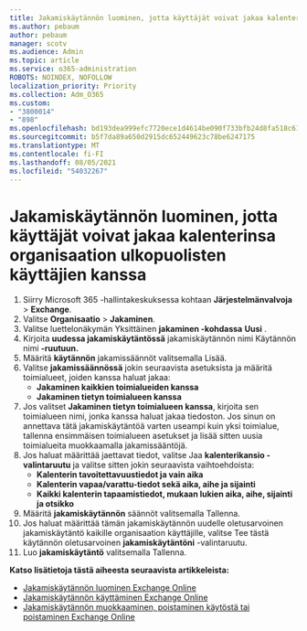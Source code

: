 ```yaml
---
title: Jakamiskäytännön luominen, jotta käyttäjät voivat jakaa kalenterinsa organisaation ulkopuolisten käyttäjien kanssa
ms.author: pebaum
author: pebaum
manager: scotv
ms.audience: Admin
ms.topic: article
ms.service: o365-administration
ROBOTS: NOINDEX, NOFOLLOW
localization_priority: Priority
ms.collection: Adm_O365
ms.custom:
- "3800014"
- "898"
ms.openlocfilehash: bd193dea999efc7720ece1d4614be090f733bfb24d8fa518c61ee23cca0063dc
ms.sourcegitcommit: b5f7da89a650d2915dc652449623c78be6247175
ms.translationtype: MT
ms.contentlocale: fi-FI
ms.lasthandoff: 08/05/2021
ms.locfileid: "54032267"
---
```

# <a name="create-a-sharing-policy-to-allow-your-users-to-share-their-calendar-with-people-outside-your-organization"></a>Jakamiskäytännön luominen, jotta käyttäjät voivat jakaa kalenterinsa organisaation ulkopuolisten käyttäjien kanssa

1. Siirry Microsoft 365 -hallintakeskuksessa kohtaan **Järjestelmänvalvoja** > **Exchange**.
2. Valitse **Organisaatio** > **Jakaminen**.
3. Valitse luettelonäkymän Yksittäinen **jakaminen -kohdassa** **Uusi** .
4. Kirjoita **uudessa jakamiskäytäntössä** jakamiskäytännön nimi Käytännön nimi **-ruutuun.**
5. Määritä **käytännön**  jakamissäännöt valitsemalla Lisää.
6. Valitse **jakamissäännössä** jokin seuraavista asetuksista ja määritä toimialueet, joiden kanssa haluat jakaa:
    - **Jakaminen kaikkien toimialueiden kanssa**
    - **Jakaminen tietyn toimialueen kanssa**
8. Jos valitset **Jakaminen tietyn toimialueen kanssa**, kirjoita sen toimialueen nimi, jonka kanssa haluat jakaa tiedoston. Jos sinun on annettava tätä jakamiskäytäntöä varten useampi kuin yksi toimialue, tallenna ensimmäisen toimialueen asetukset ja lisää sitten uusia toimialueita muokkaamalla jakamissääntöjä.
9. Jos haluat määrittää jaettavat tiedot, valitse Jaa **kalenterikansio -valintaruutu** ja valitse sitten jokin seuraavista vaihtoehdoista:
    - **Kalenterin tavoitettavuustiedot ja vain aika**
    - **Kalenterin vapaa/varattu-tiedot sekä aika, aihe ja sijainti**
    - **Kaikki kalenterin tapaamistiedot, mukaan lukien aika, aihe, sijainti ja otsikko**
11. Määritä **jakamiskäytännön** säännöt valitsemalla Tallenna.
12. Jos haluat määrittää tämän jakamiskäytännön uudelle oletusarvoinen jakamiskäytäntö kaikille organisaation käyttäjille, valitse Tee tästä käytännön oletusarvoinen **jakamiskäytäntöni** -valintaruutu.
13. Luo **jakamiskäytäntö** valitsemalla Tallenna.  

**Katso lisätietoja tästä aiheesta seuraavista artikkeleista:**

- [Jakamiskäytännön luominen Exchange Online](https://docs.microsoft.com/exchange/sharing/sharing-policies/create-a-sharing-policy)
- [Jakamiskäytännön käyttäminen Exchange Online](https://docs.microsoft.com/exchange/sharing/sharing-policies/apply-a-sharing-policy)
- [Jakamiskäytännön muokkaaminen, poistaminen käytöstä tai poistaminen Exchange Online](https://docs.microsoft.com/exchange/sharing/sharing-policies/modify-a-sharing-policy)